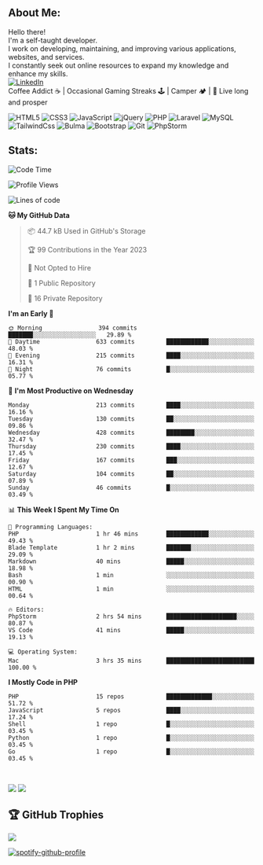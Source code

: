 

## About Me: 
Hello there! <br>I'm a self-taught developer.<br>I work on developing, maintaining, and improving various applications, websites, and services. <br>I constantly seek out online resources to expand my knowledge and enhance my skills.
<br>
[![LinkedIn](https://img.shields.io/badge/LinkedIn-%230077B5.svg?style=flat-square&logo=linkedin&logoColor=white)](https://linkedin.com/ln/ap092)
<br>
Coffee Addict ☕️ | Occasional Gaming Streaks 🕹️ | Camper 🏕️ | 🖖 Live long and prosper

 


![HTML5](https://img.shields.io/badge/-HTML5-%23E44D27?style=flat-square&logo=html5&logoColor=ffffff) 
![CSS3](https://img.shields.io/badge/-CSS3-%231572B6?style=flat-square&logo=css3) 
![JavaScript](https://img.shields.io/badge/-JavaScript-%23F7DF1C?style=flat-square&logo=javascript&logoColor=000000&labelColor=%23F7DF1C&color=%23FFCE5A)
![jQuery](https://img.shields.io/badge/jquery-%230769AD.svg?style=flat-square&logo=jquery&logoColor=white)
![PHP](https://img.shields.io/badge/php-%23777BB4.svg?style=flat-square&logo=php&logoColor=white)
![Laravel](https://img.shields.io/badge/laravel-%23FF2D20.svg?style=flat-square&logo=laravel&logoColor=white) 
![MySQL](https://img.shields.io/badge/mysql-%2300f.svg?style=flat-square&logo=mysql&logoColor=white) 
![TailwindCss](https://img.shields.io/badge/-TailwindCss-%231a202c?style=flat-square&logo=tailwind-css) 
![Bulma](https://img.shields.io/badge/bulma-00D0B1?style=flat-square&logo=bulma&logoColor=white)
![Bootstrap](https://img.shields.io/badge/bootstrap-%23563D7C.svg?style=flat-square&logo=bootstrap&logoColor=white)
![Git](https://img.shields.io/badge/-Git-%23F05032?style=flat-square&logo=git&logoColor=%23ffffff)
![PhpStorm](https://img.shields.io/badge/phpstorm-143?style=flat-square&logo=phpstorm&logoColor=black&color=black&labelColor=darkorchid)


## Stats:
<!--START_SECTION:waka-->
![Code Time](http://img.shields.io/badge/Code%20Time-3%20hrs%2035%20mins-blue)

![Profile Views](http://img.shields.io/badge/Profile%20Views-542-blue)

![Lines of code](https://img.shields.io/badge/From%20Hello%20World%20I%27ve%20Written-857.7%20thousand%20lines%20of%20code-blue)

**🐱 My GitHub Data** 

> 📦 44.7 kB Used in GitHub's Storage 
 > 
> 🏆 99 Contributions in the Year 2023
 > 
> 🚫 Not Opted to Hire
 > 
> 📜 1 Public Repository 
 > 
> 🔑 16 Private Repository 
 > 
**I'm an Early 🐤** 

```text
🌞 Morning                394 commits         ███████░░░░░░░░░░░░░░░░░░   29.89 % 
🌆 Daytime                633 commits         ████████████░░░░░░░░░░░░░   48.03 % 
🌃 Evening                215 commits         ████░░░░░░░░░░░░░░░░░░░░░   16.31 % 
🌙 Night                  76 commits          █░░░░░░░░░░░░░░░░░░░░░░░░   05.77 % 
```
📅 **I'm Most Productive on Wednesday** 

```text
Monday                   213 commits         ████░░░░░░░░░░░░░░░░░░░░░   16.16 % 
Tuesday                  130 commits         ██░░░░░░░░░░░░░░░░░░░░░░░   09.86 % 
Wednesday                428 commits         ████████░░░░░░░░░░░░░░░░░   32.47 % 
Thursday                 230 commits         ████░░░░░░░░░░░░░░░░░░░░░   17.45 % 
Friday                   167 commits         ███░░░░░░░░░░░░░░░░░░░░░░   12.67 % 
Saturday                 104 commits         ██░░░░░░░░░░░░░░░░░░░░░░░   07.89 % 
Sunday                   46 commits          █░░░░░░░░░░░░░░░░░░░░░░░░   03.49 % 
```


📊 **This Week I Spent My Time On** 

```text
💬 Programming Languages: 
PHP                      1 hr 46 mins        ████████████░░░░░░░░░░░░░   49.43 % 
Blade Template           1 hr 2 mins         ███████░░░░░░░░░░░░░░░░░░   29.09 % 
Markdown                 40 mins             █████░░░░░░░░░░░░░░░░░░░░   18.98 % 
Bash                     1 min               ░░░░░░░░░░░░░░░░░░░░░░░░░   00.90 % 
HTML                     1 min               ░░░░░░░░░░░░░░░░░░░░░░░░░   00.64 % 

🔥 Editors: 
PhpStorm                 2 hrs 54 mins       ████████████████████░░░░░   80.87 % 
VS Code                  41 mins             █████░░░░░░░░░░░░░░░░░░░░   19.13 % 

💻 Operating System: 
Mac                      3 hrs 35 mins       █████████████████████████   100.00 % 
```

**I Mostly Code in PHP** 

```text
PHP                      15 repos            █████████████░░░░░░░░░░░░   51.72 % 
JavaScript               5 repos             ████░░░░░░░░░░░░░░░░░░░░░   17.24 % 
Shell                    1 repo              █░░░░░░░░░░░░░░░░░░░░░░░░   03.45 % 
Python                   1 repo              █░░░░░░░░░░░░░░░░░░░░░░░░   03.45 % 
Go                       1 repo              █░░░░░░░░░░░░░░░░░░░░░░░░   03.45 % 
```




<!--END_SECTION:waka-->
<br>

![](https://github-readme-streak-stats.herokuapp.com/?user=arminezu6yn4xgma0i&theme=gruvbox&hide_border=true&show_icons=true)
![](https://github-readme-stats.vercel.app/api/top-langs/?username=arminezu6yn4xgma0i&theme=gruvbox&hide_border=true&include_all_commits=true&count_private=true&layout=compact)
<br>
## 🏆 GitHub Trophies
![](https://github-profile-trophy.vercel.app/?username=arminezu6yn4xgma0i&theme=gruvbox&no-frame=true&no-bg=true&row=1)

[![spotify-github-profile](https://spotify-github-profile.vercel.app/api/view?uid=yz6nr4kd7gu1tb8nv6zeg5mta&cover_image=true&theme=default&show_offline=false&background_color=121212&interchange=false&bar_color_cover=false)](https://github.com/kittinan/spotify-github-profile)
<!-- Proudly created with GPRM ( https://gprm.itsvg.in ) -->
